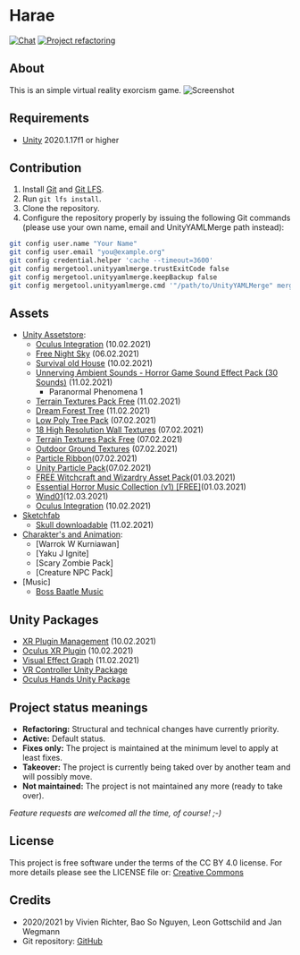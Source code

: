 # Harae
[![Chat](https://discordapp.com/api/guilds/774798139982348309/widget.png?style=shield)](https://discord.gg/h4wJmKYkMZ)
[![Project refactoring](https://img.shields.io/badge/Project-Refactoring-blue.svg)](https://github.com/HTWK-18INB-1/harae/issues)

## About
This is an simple virtual reality exorcism game.
![Screenshot](screenshot.png)

## Requirements
 * [Unity](https://unity.com) 2020.1.17f1 or higher

## Contribution
 1. Install [Git](https://git-scm.com) and [Git LFS](https://git-lfs.github.com).
 2. Run `git lfs install`.
 3. Clone the repository.
 4. Configure the repository properly by issuing the following Git commands (please use your own name, email and UnityYAMLMerge path instead):
 ```bash
 git config user.name "Your Name"
 git config user.email "you@example.org"
 git config credential.helper 'cache --timeout=3600'
 git config mergetool.unityyamlmerge.trustExitCode false
 git config mergetool.unityyamlmerge.keepBackup false
 git config mergetool.unityyamlmerge.cmd '"/path/to/UnityYAMLMerge" merge -p "$BASE" "$REMOTE" "$LOCAL" "$MERGED"'
 ```

## Assets
 * [Unity Assetstore](https://assetstore.unity.com):
    * [Oculus Integration](https://assetstore.unity.com/packages/tools/integration/oculus-integration-82022) (10.02.2021)
    * [Free Night Sky](https://assetstore.unity.com/packages/2d/textures-materials/sky/free-night-sky-79066) (06.02.2021)
    * [Survival old House](https://assetstore.unity.com/packages/3d/environments/urban/survival-old-house-55315) (10.02.2021)
    * [Unnerving Ambient Sounds - Horror Game Sound Effect Pack (30 Sounds)](https://assetstore.unity.com/packages/audio/ambient/unnerving-ambient-sounds-horror-game-sound-effect-pack-30-sounds-170590) (11.02.2021)
       * Paranormal Phenomena 1
    * [Terrain Textures Pack Free](https://assetstore.unity.com/packages/2d/textures-materials/terrain-textures-pack-free-139542) (11.02.2021)
    * [Dream Forest Tree](https://assetstore.unity.com/packages/3d/vegetation/trees/dream-forest-tree-105297) (11.02.2021)
    * [Low Poly Tree Pack](https://assetstore.unity.com/packages/3d/vegetation/trees/low-poly-tree-pack-57866) (07.02.2021)
    * [18 High Resolution Wall Textures](https://assetstore.unity.com/packages/2d/textures-materials/brick/18-high-resolution-wall-textures-12567) (07.02.2021)
    * [Terrain Textures Pack Free](https://assetstore.unity.com/packages/2d/textures-materials/terrain-textures-pack-free-139542) (07.02.2021)
    * [Outdoor Ground Textures](https://assetstore.unity.com/packages/2d/textures-materials/floors/outdoor-ground-textures-12555) (07.02.2021)
    * [Particle Ribbon](https://assetstore.unity.com/packages/vfx/particles/spells/particle-ribbon-42866)(07.02.2021)
    * [Unity Particle Pack](https://assetstore.unity.com/packages/essentials/tutorial-projects/unity-particle-pack-127325)(07.02.2021)
    * [FREE Witchcraft and Wizardry Asset Pack](https://assetstore.unity.com/packages/3d/props/free-witchcraft-and-wizardry-asset-pack-141428)(01.03.2021)
    * [Essential Horror Music Collection (v1) [FREE]](https://assetstore.unity.com/packages/audio/ambient/fantasy/essential-horror-music-collection-v1-free-187099)(01.03.2021)
    * [Wind01](https://www.freesoundeffects.com/free-track/wind01-428702/)(12.03.2021)
    * [Oculus Integration](https://assetstore.unity.com/packages/tools/integration/oculus-integration-82022) (10.02.2021)
 * [Sketchfab](https://sketchfab.com)
    * [Skull downloadable](https://sketchfab.com/3d-models/skull-downloadable-1a9db900738d44298b0bc59f68123393) (11.02.2021)
 * [Charakter's and Animation](https://www.mixamo.com/):
    * [Warrok W Kurniawan]
    * [Yaku J Ignite]
    * [Scary Zombie Pack]
    * [Creature NPC Pack]
 * [Music]
    * [Boss Baatle Music](https://opengameart.org/content/boss-battle-music)

## Unity Packages
 * [XR Plugin Management](https://docs.unity3d.com/Packages/com.unity.xr.management@3.2/manual/index.html) (10.02.2021)
 * [Oculus XR Plugin](https://docs.unity3d.com/Packages/com.unity.xr.oculus@1.6/manual/index.html) (10.02.2021)
 * [Visual Effect Graph](https://docs.unity3d.com/Packages/com.unity.visualeffectgraph@10.3/manual/index.html) (11.02.2021)
 * [VR Controller Unity Package](https://uc9917c7ab5321a72540b0a96c90.dl.dropboxusercontent.com/cd/0/get/BKbMVB9jka6c0M3u_SIJfnQNyNB5LjX5vX23k-hEMH_g3cNelRWZ4vX0NQwktR6xkUUan29Ltep5qq1fpbdOsOv9vGt3fCN5wgA1Qw6F_WGM5LPHJ2WSxTSGcyqcM6MUqx3ona12D1V9Yd9M5Mv3r5x0/file?dl=1#)
 * [Oculus Hands Unity Package](https://uc596a07805e2999e64e3c2f02f4.dl.dropboxusercontent.com/cd/0/get/BKb9QUVKPba89H5G5_kL4Ralj852zBWyEC8EVMDw3fk69DYMRF5cCkuwB9QKTjV5oUpLlyhGCb5ZwuVg2Lg3497f804Oj0KSLtsyMHWMyxm1pEJuveIku8iRRP8xPpvUIPzt3Yevsxf6vG54fZhlf-Bu/file?dl=1#)

## Project status meanings
 * **Refactoring:** Structural and technical changes have currently priority.
 * **Active:** Default status.
 * **Fixes only:** The project is maintained at the minimum level to apply at least fixes.
 * **Takeover:** The project is currently being taked over by another team and will possibly move.
 * **Not maintained:** The project is not maintained any more (ready to take over).

*Feature requests are welcomed all the time, of course! ;-)*

## License
This project is free software under the terms of the CC BY 4.0 license.
For more details please see the LICENSE file or: [Creative Commons](http://creativecommons.org/licenses/by/4.0)

## Credits
 * 2020/2021 by Vivien Richter, Bao So Nguyen, Leon Gottschild and Jan Wegmann
 * Git repository: [GitHub](https://github.com/HTWK-18INB-1/harae.git)
